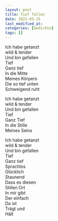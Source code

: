 ```yaml
---
layout: post
title: Tief fallen
date: 2023-03-15
last_modified_at:
categories: [Gedichte]
tags: []
---
```


Ich habe getanzt  
wild & tender  
Und bin gefallen  
Tief  
Ganz tief  
In die Mitte  
Meines Körpers  
Die so tief unten  
Schweigend ruht

Ich habe getanzt  
wild & tender  
Und bin gefallen  
Tief  
Ganz Tief  
In die Stille  
Meines Seins

Ich habe getanzt  
wild & tender  
Und bin gefallen  
Tief  
Ganz tief  
Sprachlos  
Glücklich  
Staunend  
Dass es diesen  
Stillen Ort  
In mir gibt  
Der einfach  
Da ist  
Trägt und  
Hält